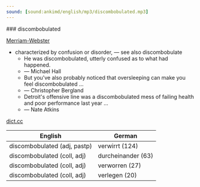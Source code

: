```yaml
---
sound: [sound:ankimd/english/mp3/discombobulated.mp3]
---
```


\### discombobulated

[Merriam-Webster](https://www.merriam-webster.com/dictionary/discombobulated)

- characterized by confusion or disorder, — see also discombobulate
    - He was discombobulated, utterly confused as to what had happened.
    - — Michael Hall
    - But you've also probably noticed that oversleeping can make you feel discombobulated …
    - — Christopher Bergland
    - Detroit's offensive line was a discombobulated mess of failing health and poor performance last year …
    - — Nate Atkins

[dict.cc](https://www.dict.cc/discombobulated)

| English        | German       |
| -------------- | ------------ |
| discombobulated (adj, pastp) | verwirrt (124) |
| discombobulated (coll, adj) | durcheinander (63) |
| discombobulated (coll, adj) | verworren (27) |
| discombobulated (coll, adj) | verlegen (20) |
